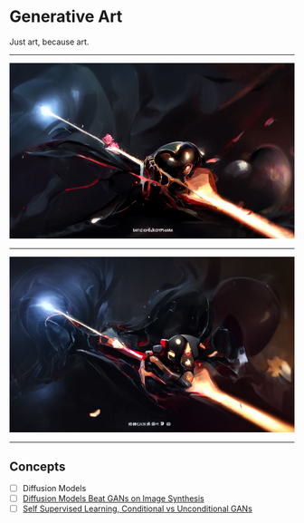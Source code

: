 # Generative Art

Just art, because art.

---

<img src="./assets/output/hb_s1.png" alt="disco_hearts" width="1400"/>

<!-- <img src="./assets/outputs/disco_girl.gif" alt="disco_girl" width="400"/> -->

---

<img src="./assets/output/hb_s2.png" alt="disco_hearts" width="1400"/>

<!-- <img src="./assets/outputs/disco_hearts.gif" alt="disco_hearts" width="1400"/> -->

---

## Concepts

-   [ ] Diffusion Models
-   [ ] [Diffusion Models Beat GANs on Image Synthesis](https://arxiv.org/abs/2105.05233)
-   [ ] [Self Supervised Learning, Conditional vs Unconditional GANs](https://towardsdatascience.com/self-supervised-gans-2aec1eadaccd)
